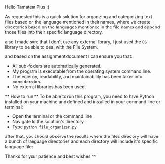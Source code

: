Hello Tamatem Plus :)

As requested this is a quick solution for organizing and categorizing text files based on the language mentioned in their names, where we create directories based on the languages mentioned in the file names and append those files into their specific language directory.

also I made sure that I don't use any external library, I just used the `OS` library to be able to deal with the File System.

and based on the assignment document I can ensure you that:

* All sub-folders are automatically generated.
* My program is executable from the operating system command line.
* The e ciency, readability, and maintainability has been taken into consideration.
* No external libraries has been used.

** How to run **
To be able to run this program, you need to have Python installed on your machine and defined and installed in your command line or terminal:

- Open the terminal or the command line
- Navigate to the solution's directory
- Type `python file_organizer.py`

after that, you should observe the results where the files directory will have a bunch of language directories and each directory will include it's specific language files.

Thanks for your patience and best wishes ^^